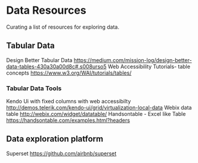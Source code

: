 # Data Resources

Curating a list of resources for exploring data.

## Tabular Data
Design Better Tabular Data https://medium.com/mission-log/design-better-data-tables-430a30a00d8c#.s008urso5
Web Accessibility Tutorials- table concepts https://www.w3.org/WAI/tutorials/tables/

### Tabular Data Tools

Kendo Ui with fixed columns with web accessibilty http://demos.telerik.com/kendo-ui/grid/virtualization-local-data
Webix data table http://webix.com/widget/datatable/
Handsontable - Excel like Table https://handsontable.com/examples.html?headers

## Data exploration platform

Superset https://github.com/airbnb/superset

